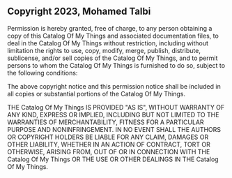 ## Copyright 2023, Mohamed Talbi

Permission is hereby granted, free of charge, to any person obtaining a copy of this Catalog Of My Things and associated documentation files, to deal in the Catalog Of My Things without restriction, including without limitation the rights to use, copy, modify, merge, publish, distribute, sublicense, and/or sell copies of the Catalog Of My Things, and to permit persons to whom the Catalog Of My Things is furnished to do so, subject to the following conditions:

The above copyright notice and this permission notice shall be included in all copies or substantial portions of the Catalog Of My Things.

THE Catalog Of My Things IS PROVIDED "AS IS", WITHOUT WARRANTY OF ANY KIND, EXPRESS OR IMPLIED, INCLUDING BUT NOT LIMITED TO THE WARRANTIES OF MERCHANTABILITY, FITNESS FOR A PARTICULAR PURPOSE AND NONINFRINGEMENT. IN NO EVENT SHALL THE AUTHORS OR COPYRIGHT HOLDERS BE LIABLE FOR ANY CLAIM, DAMAGES OR OTHER LIABILITY, WHETHER IN AN ACTION OF CONTRACT, TORT OR OTHERWISE, ARISING FROM, OUT OF OR IN CONNECTION WITH THE Catalog Of My Things OR THE USE OR OTHER DEALINGS IN THE Catalog Of My Things.

